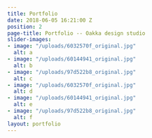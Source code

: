 ```yaml
---
title: Portfolio
date: 2018-06-05 16:21:00 Z
position: 2
page-title: Portfolio -- Oakka design studio
slider-images:
- image: "/uploads/6032570f_original.jpg"
  alt: a
- image: "/uploads/60144941_original.jpg"
  alt: b
- image: "/uploads/97d522b8_original.jpg"
  alt: c
- image: "/uploads/6032570f_original.jpg"
  alt: d
- image: "/uploads/60144941_original.jpg"
  alt: e
- image: "/uploads/97d522b8_original.jpg"
  alt: f
layout: portfolio
---
```


